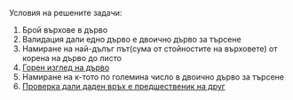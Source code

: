 Условия на решените задачи:
1. Брой върхове в дърво
2. Валидация дали едно дърво е двоично дърво за търсене
3. Намиране на най-дълъг път(сума от стойностите на върховете) от корена на дърво до листо
4. [Горен изглед на дърво](https://www.hackerrank.com/contests/sda-test3-2022-2023-rdsafgtvh/challenges/challenge-3757)
5. Намиране на к-тото по големина число в двоично дърво за търсене
6. [Проверка дали даден връх е предшественик на друг](https://www.hackerrank.com/contests/sda-hw-6-2022/challenges/parent?fbclid=IwAR3-H7tQYDkbDVKGDnlVS2xzAE1VSZIwxbYE-1L4Whw4W4VYXHF7ST8-WSc)
